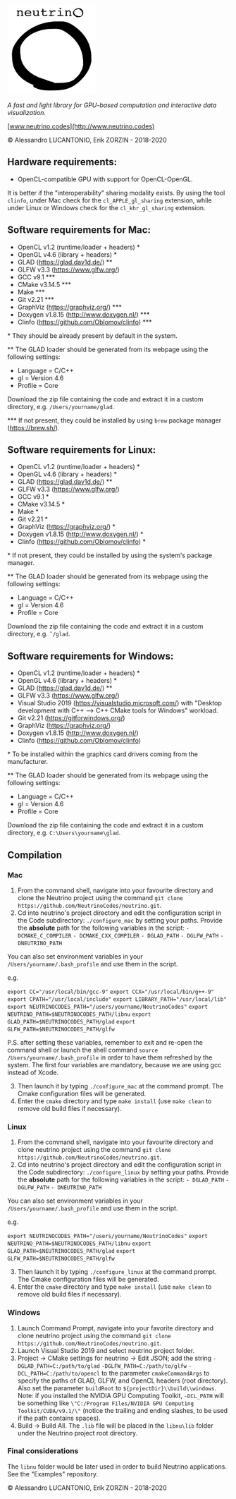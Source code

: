 <p>
<img src="/Logos/neutrino_logo.png" width="200" height="200" />
</p>

_A fast and light library for GPU-based computation and interactive data visualization._

[www.neutrino.codes](http://www.neutrino.codes)

© Alessandro LUCANTONIO, Erik ZORZIN - 2018-2020

Hardware requirements:
----
- OpenCL-compatible GPU with support for OpenCL-OpenGL.

It is better if the "interoperability" sharing modality exists. By using the tool  `clinfo`, under
Mac check for the `cl_APPLE_gl_sharing` extension, while under Linux or Windows check for the
`cl_khr_gl_sharing` extension.

Software requirements for Mac:
----
- OpenCL v1.2 (runtime/loader + headers) *
- OpenGL v4.6 (library + headers) *
- GLAD (https://glad.dav1d.de/) **
- GLFW v3.3 (https://www.glfw.org/)
- GCC v9.1 ***
- CMake v3.14.5 ***
- Make ***
- Git v2.21 ***
- GraphViz (https://graphviz.org/) ***
- Doxygen v1.8.15 (http://www.doxygen.nl/) ***
- Clinfo (https://github.com/Oblomov/clinfo) ***

\* They should be already present by default in the system.

\** The GLAD loader should be generated from its webpage using the following settings:
- Language = C/C++
- gl = Version 4.6
- Profile = Core

Download the zip file containing the code and extract it in a
custom directory, e.g. `/Users/yourname/glad`.

\*** If not present, they could be installed by using `brew` package manager (https://brew.sh/).

Software requirements for Linux:
----
- OpenCL v1.2 (runtime/loader + headers) *
- OpenGL v4.6 (library + headers) *
- GLAD (https://glad.dav1d.de/) **
- GLFW v3.3 (https://www.glfw.org/)
- GCC v9.1 *
- CMake v3.14.5 *
- Make *
- Git v2.21 *
- GraphViz (https://graphviz.org/) *
- Doxygen v1.8.15 (http://www.doxygen.nl/) *
- Clinfo (https://github.com/Oblomov/clinfo) *

\* If not present, they could be installed by using the system's package manager.

\** The GLAD loader should be generated from its webpage using the following settings:
- Language = C/C++
- gl = Version 4.6
- Profile = Core

Download the zip file containing the code and extract it in a
custom directory, e.g. `˜/glad`.

Software requirements for Windows:
----
- OpenCL v1.2 (runtime/loader + headers) *
- OpenGL v4.6 (library + headers) *
- GLAD (https://glad.dav1d.de/) **
- GLFW v3.3 (https://www.glfw.org/)
- Visual Studio 2019 (https://visualstudio.microsoft.com/) with "Desktop development
with C++ --> C++ CMake tools for Windows" workload.
- Git v2.21 (https://gitforwindows.org/)
- GraphViz (https://graphviz.org/)
- Doxygen v1.8.15 (http://www.doxygen.nl/)
- Clinfo (https://github.com/Oblomov/clinfo)

\* To be installed within the graphics card drivers coming from the manufacturer.

\** The GLAD loader should be generated from its webpage using the following settings:
- Language = C/C++
- gl = Version 4.6
- Profile = Core

Download the zip file containing the code and extract it in a
custom directory, e.g. `C:\Users\yourname\glad`.

Compilation
----

### Mac
1. From the command shell, navigate into your favourite directory and clone the Neutrino project
using the command `git clone https://github.com/NeutrinoCodes/neutrino.git`.
2. Cd into neutrino's project directory and edit the configuration script in the Code
subdirectory: `./configure_mac` by setting your paths. Provide the **absolute** path for the
following variables in the script:
`- DCMAKE_C_COMPILER`
`- DCMAKE_CXX_COMPILER`
`- DGLAD_PATH`
`- DGLFW_PATH`
`- DNEUTRINO_PATH`

You can also set environment variables in your `/Users/yourname/.bash_profile` and use them in the
script.

e.g.

`export CC="/usr/local/bin/gcc-9"`
`export CCX="/usr/local/bin/g++-9"`
`export CPATH="/usr/local/include"`
`export LIBRARY_PATH="/usr/local/lib"`
`export NEUTRINOCODES_PATH="/users/yourname/NeutrinoCodes"`
`export NEUTRINO_PATH=$NEUTRINOCODES_PATH/libnu`
`export GLAD_PATH=$NEUTRINOCODES_PATH/glad`
`export GLFW_PATH=$NEUTRINOCODES_PATH/glfw`

P.S. after setting these variables, remember to exit and re-open the command shell or launch the
shell command `source /Users/yourname/.bash_profile` in order to have them refreshed by the system.
The first four variables are mandatory, because we are using gcc instead of Xcode.

3. Then launch it by typing `./configure_mac` at the command prompt. The Cmake configuration files
will be generated.
4. Enter the `cmake` directory and type `make install` (use `make clean` to remove old build files
  if necessary).

### Linux
1. From the command shell, navigate into your favourite directory and clone neutrino project using
the command `git clone https://github.com/NeutrinoCodes/neutrino.git`.
2. Cd into neutrino's project directory and edit the configuration script in the Code
subdirectory: `./configure_linux` by setting your paths. Provide the **absolute** path for the
following variables in the script:
`- DGLAD_PATH`
`- DGLFW_PATH`
`- DNEUTRINO_PATH`

You can also set environment variables in your `/Users/yourname/.bash_profile` and use them in the
script.

e.g.

`export NEUTRINOCODES_PATH="/users/yourname/NeutrinoCodes"`
`export NEUTRINO_PATH=$NEUTRINOCODES_PATH/libnu`
`export GLAD_PATH=$NEUTRINOCODES_PATH/glad`
`export GLFW_PATH=$NEUTRINOCODES_PATH/glfw`

3. Then launch it by typing `./configure_linux` at the command prompt. The Cmake configuration files
will be generated.
4. Enter the `cmake` directory and type `make install` (use `make clean` to remove old build files
  if necessary).

### Windows
1. Launch Command Prompt, navigate into your favorite directory and clone neutrino project using the command `git clone https://github.com/NeutrinoCodes/neutrino.git`.
2. Launch Visual Studio 2019 and select neutrino project folder.
3. Project -> CMake settings for neutrino -> Edit JSON; add the string `-DGLAD_PATH=C:/path/to/glad` `-DGLFW_PATH=C:/path/to/glfw` `-DCL_PATH=C:/path/to/opencl` to the parameter `cmakeCommandArgs` to specify the paths of GLAD, GLFW, and OpenCL headers (root directory). Also set the parameter `buildRoot` to `${projectDir}\\build\\windows`. Note: if you installed the NVIDIA GPU Computing Toolkit, `-DCL_PATH` will be something like `\"C:/Program Files/NVIDIA GPU Computing Toolkit/CUDA/v9.1/\"` (notice the trailing and ending slashes, to be used if the path contains spaces).
4. Build -> Build All. The `.lib` file will be placed in the `libnu\lib` folder under the Neutrino project root directory.

### Final considerations
The `libnu` folder would be later used in order to build Neutrino applications. See the "Examples"
repository.

© Alessandro LUCANTONIO, Erik ZORZIN - 2018-2020
